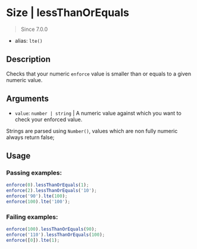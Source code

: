 # Size | lessThanOrEquals

> Since 7.0.0

- alias: `lte()`

## Description
Checks that your numeric `enforce` value is smaller than or equals to a given numeric value.

## Arguments
* `value`: `number | string` | A numeric value against which you want to check your enforced value.

Strings are parsed using `Number()`, values which are non fully numeric always return false;

## Usage

### Passing examples:
```js
enforce(0).lessThanOrEquals(1);
enforce(2).lessThanOrEquals('10');
enforce('90').lte(100);
enforce(100).lte('100');
```


### Failing examples:

```js
enforce(100).lessThanOrEquals(90);
enforce('110').lessThanOrEquals(100);
enforce([0]).lte(1);
```